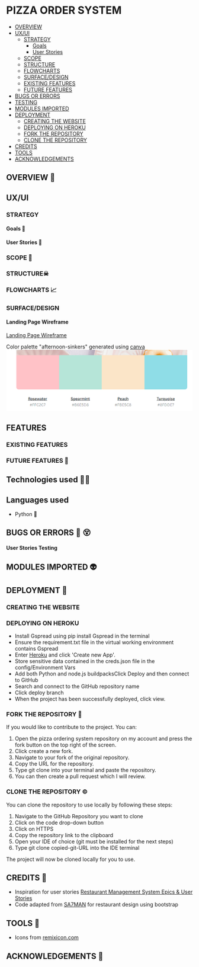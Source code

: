 # PIZZA ORDER SYSTEM
  - [OVERVIEW](#overview)
  - [UX/UI](#uxui)
    - [STRATEGY](#strategy)
      - [Goals<br>](#goals)
      - [User Stories<br>](#user-stories)
    - [SCOPE<br>](#scope)
    - [STRUCTURE<br>](#structure)
    - [FLOWCHARTS<br>](#flowcharts)
    - [SURFACE/DESIGN<br>](#surfacedesign)
    - [EXISTING FEATURES<br>](#existing-features)
    - [FUTURE FEATURES<br>](#future-features)
  - [BUGS OR ERRORS](#bugs-or-errors)
  - [TESTING](#testing)
  - [MODULES IMPORTED](#modules-imported)
  - [DEPLOYMENT](#deployment)
    - [CREATING THE WEBSITE](#creating-the-website)
    - [DEPLOYING ON HEROKU](#deploying-on-heroku)
    - [FORK THE REPOSITORY](#fork-the-repository)
    - [CLONE THE REPOSITORY](#clone-the-repository)
  - [CREDITS](#credits)
  - [TOOLS](#tools)
  - [ACKNOWLEDGEMENTS](#acknowledgements)

## OVERVIEW 🚠


## UX/UI

### STRATEGY

#### Goals 🥅<br> 



#### User Stories 📖<br>



### SCOPE 🔭<br>



### STRUCTURE☠<br> 




### FLOWCHARTS 📈<br>


### SURFACE/DESIGN<br>

#### Landing Page Wireframe

[Landing Page Wireframe](/assets/wireframe/landing-page-wireframe.fig)


Color palette "afternoon-sinkers" generated using [canva](https://www.canva.com/colors/color-palettes/afternoon-sinkers/)![Color Palette](/assets/images/readme-images/nags-color-palette.png) 

## FEATURES

### EXISTING FEATURES



### FUTURE FEATURES 🚀

## Technologies used 🧑‍💻


## Languages used

- Python 🐍

## BUGS OR ERRORS 🐛 😵

#### User Stories Testing<br>


## MODULES IMPORTED 👽
 

## DEPLOYMENT 🚀

### CREATING THE WEBSITE


  
### DEPLOYING ON HEROKU

- Install Gspread using pip install Gspread in the terminal
- Ensure the requirement.txt file in the virtual working environment contains Gspread
- Enter [Heroku](https://id.heroku.com/login) and click 'Create new App'.
- Store sensitive data contained in the creds.json file in the config/Environment Vars
- Add both Python and node.js buildpacksClick Deploy and then connect to GitHub
- Search and connect to the GitHub repository name
- Click deploy branch
- When the project has been successfully deployed, click view.

### FORK THE REPOSITORY 🍴

If you would like to contribute to the project. You can:
1. Open the pizza ordering system repository on my account and 
press the fork button on the top right of the screen.
2. Click create a new fork.
3. Navigate to your fork of the original repository.
4. Copy the URL for the repository.
5. Type git clone into your terminal and paste the repository.
6. You can then create a pull request which I will review. 

### CLONE THE REPOSITORY ©

You can clone the repository to use locally by following these steps:
1. Navigate to the GitHub Repository you want to clone
2. Click on the code drop-down button
3. Click on HTTPS
4. Copy the repository link to the clipboard
5. Open your IDE of choice (git must be installed for the next steps)
6. Type git clone copied-git-URL into the IDE terminal

The project will now be cloned locally for you to use.


## CREDITS 💛

* Inspiration for user stories [Restaurant Management System Epics & User Stories](https://www.slideshare.net/milindhg/epics-and-user-stories-57115405)
* Code adapted from [SA7MAN](https://youtu.be/KRENd1sv3tE?si=wOYRfPz9qjgKc5w-) for restaurant design using bootstrap

## TOOLS 🧰

* Icons from [remixicon.com](https://remixicon.com/)


## ACKNOWLEDGEMENTS 👏





